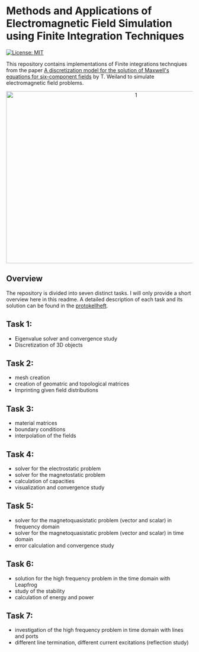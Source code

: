# Methods and Applications of Electromagnetic Field Simulation using Finite Integration Techniques

[![License: MIT](https://img.shields.io/badge/License-MIT-yellow.svg)](https://github.com/paulffm/Methods-and-Applications-of-Electromagnetic-Field-Simulation-using-FIT/blob/main/LICENSE)

This repository contains implementations of Finite integrations technqiues from the paper [A discretization model for the solution of Maxwell's equations for six-component fields](https://ui.adsabs.harvard.edu/abs/1977ArElU..31..116W/abstract) by T. Weiland to simulate electromagnetic field problems.

<p align="center">
  <img src="time_reversal_concept.png"  alt="1" width = 685px height = 465px >
</p>

## Overview

The repository is divided into seven distinct tasks. I will only provide a short overview here in this readme. A detailed description of each task and its solution can be found in the [protokellheft](https://github.com/paulffm/Methods-and-Applications-of-Electromagnetic-Field-Simulation-using-FIT/blob/main/Protokollheft.pdf).

## Task 1:
- Eigenvalue solver and convergence study
- Discretization of 3D objects
## Task 2:
- mesh creation
- creation of geomatric and topological matrices
- Imprinting given field distributions
## Task 3:
- material matrices
- boundary conditions
- interpolation of the fields
## Task 4:
- solver for the electrostatic problem
- solver for the magnetostatic problem
- calculation of capacities
- visualization and convergence study
## Task 5:
- solver for the magnetoquasistatic problem (vector and scalar) in frequency domain
- solver for the magnetoquasistatic problem (vector and scalar) in time domain
- error calculation and convergence study
## Task 6:
- solution for the high frequency problem in the time domain with Leapfrog
- study of the stability
- calculation of energy and power
## Task 7:
- investigation of the high frequency problem in time domain with lines and ports
- different line termination, different current excitations (reflection study)
